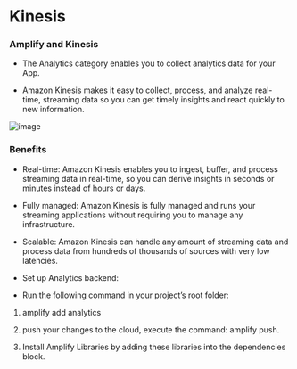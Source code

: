 # Kinesis

### Amplify and Kinesis
* The Analytics category enables you to collect analytics data for your App.

* Amazon Kinesis makes it easy to collect, process, and analyze real-time, streaming data so you can get timely insights and react quickly to new information.


![image](https://d1.awsstatic.com/Products/product-name/diagrams/product-page-diagram_Amazon-Kinesis-video-streams_how-it-works.5f5eaca85b3026303a5c3f34ef004c0a136bc526.png)

### Benefits

* Real-time: Amazon Kinesis enables you to ingest, buffer, and process streaming data in real-time, so you can derive insights in seconds or minutes instead of hours or days.

* Fully managed: Amazon Kinesis is fully managed and runs your streaming applications without requiring you to manage any infrastructure.

* Scalable: Amazon Kinesis can handle any amount of streaming data and process data from hundreds of thousands of sources with very low latencies.

* Set up Analytics backend:

* Run the following command in your project’s root folder:

1) amplify add analytics

2) push your changes to the cloud, execute the command: amplify push.

3) Install Amplify Libraries by adding these libraries into the dependencies block.